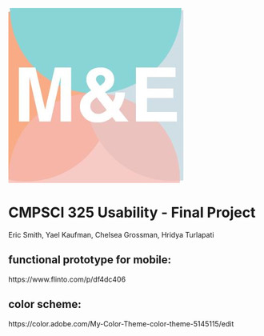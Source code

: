 [![logo](https://github.com/ecsmith/M-E/blob/master/screenshots/logo.png)]()<br>
<h1>CMPSCI 325 Usability - Final Project</h1>
Eric Smith, Yael Kaufman, Chelsea Grossman, Hridya Turlapati
<h2>functional prototype for mobile:</h2> https://www.flinto.com/p/df4dc406
<h2>color scheme:</h2> https://color.adobe.com/My-Color-Theme-color-theme-5145115/edit

